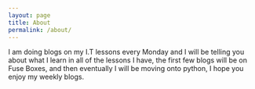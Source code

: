 ```yaml
---
layout: page
title: About
permalink: /about/
---
```


I am doing blogs on my I.T lessons every Monday and I will be telling you about what I learn in all of the lessons I have, the first few blogs will be on Fuse Boxes, and then eventually I will be moving onto python, I hope you enjoy my weekly blogs.
